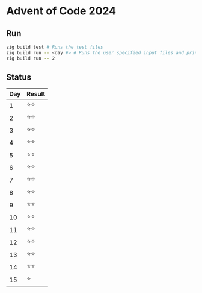 # Advent of Code 2024

## Run

```bash
zig build test # Runs the test files
zig build run -- <day #> # Runs the user specified input files and prints answers.
zig build run -- 2
```

## Status

| Day | Result |
|-----|--------|
| 1   | ⭐⭐   |
| 2   | ⭐⭐   |
| 3   | ⭐⭐   |
| 4   | ⭐⭐   |
| 5   | ⭐⭐   |
| 6   | ⭐⭐   |
| 7   | ⭐⭐   |
| 8   | ⭐⭐   |
| 9   | ⭐⭐   |
| 10  | ⭐⭐   |
| 11  | ⭐⭐   |
| 12  | ⭐⭐   |
| 13  | ⭐⭐   |
| 14  | ⭐⭐   |
| 15  | ⭐     |

